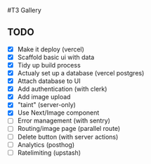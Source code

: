#T3 Gallery

## TODO

- [x] Make it deploy (vercel)
- [x] Scaffold basic ui with data
- [x] Tidy up build process
- [x] Actualy set up a database (vercel postgres)
- [x] Attach database to UI
- [x] Add authentication (with clerk)
- [x] Add image upload
- [x] "taint" (server-only)
- [x] Use Next/Image component
- [ ] Error management (with sentry)
- [ ] Routing/image page (parallel route)
- [ ] Delete button (with server actions)
- [ ] Analytics (posthog)
- [ ] Ratelimiting (upstash)
